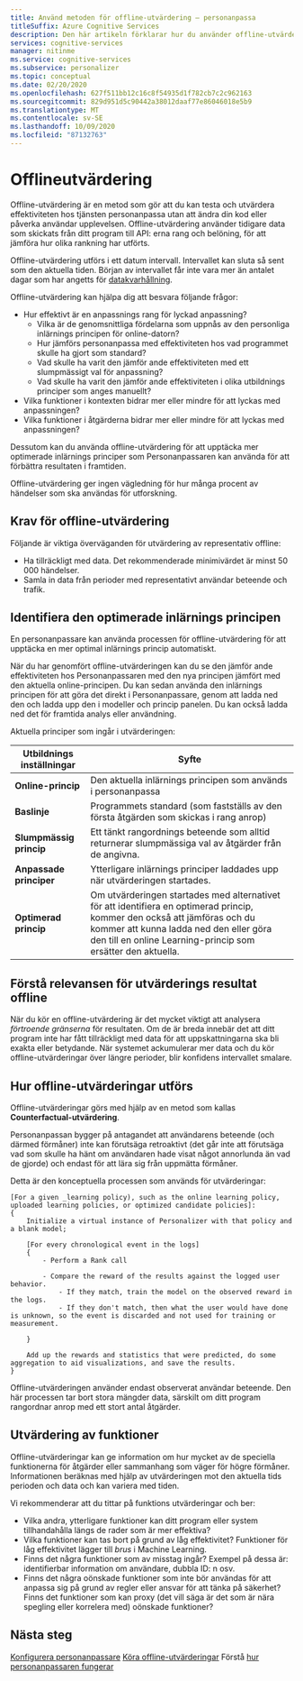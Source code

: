 ```yaml
---
title: Använd metoden för offline-utvärdering – personanpassa
titleSuffix: Azure Cognitive Services
description: Den här artikeln förklarar hur du använder offline-utvärdering för att mäta appens effektivitet och analysera din inlärnings slinga.
services: cognitive-services
manager: nitinme
ms.service: cognitive-services
ms.subservice: personalizer
ms.topic: conceptual
ms.date: 02/20/2020
ms.openlocfilehash: 627f511bb12c16c8f54935d1f782cb7c2c962163
ms.sourcegitcommit: 829d951d5c90442a38012daaf77e86046018e5b9
ms.translationtype: MT
ms.contentlocale: sv-SE
ms.lasthandoff: 10/09/2020
ms.locfileid: "87132763"
---
```

# <a name="offline-evaluation"></a>Offlineutvärdering

Offline-utvärdering är en metod som gör att du kan testa och utvärdera effektiviteten hos tjänsten personanpassa utan att ändra din kod eller påverka användar upplevelsen. Offline-utvärdering använder tidigare data som skickats från ditt program till API: erna rang och belöning, för att jämföra hur olika rankning har utförts.

Offline-utvärdering utförs i ett datum intervall. Intervallet kan sluta så sent som den aktuella tiden. Början av intervallet får inte vara mer än antalet dagar som har angetts för [datakvarhållning](how-to-settings.md).

Offline-utvärdering kan hjälpa dig att besvara följande frågor:

* Hur effektivt är en anpassnings rang för lyckad anpassning?
    * Vilka är de genomsnittliga fördelarna som uppnås av den personliga inlärnings principen för online-datorn?
    * Hur jämförs personanpassa med effektiviteten hos vad programmet skulle ha gjort som standard?
    * Vad skulle ha varit den jämför ande effektiviteten med ett slumpmässigt val för anpassning?
    * Vad skulle ha varit den jämför ande effektiviteten i olika utbildnings principer som anges manuellt?
* Vilka funktioner i kontexten bidrar mer eller mindre för att lyckas med anpassningen?
* Vilka funktioner i åtgärderna bidrar mer eller mindre för att lyckas med anpassningen?

Dessutom kan du använda offline-utvärdering för att upptäcka mer optimerade inlärnings principer som Personanpassaren kan använda för att förbättra resultaten i framtiden.

Offline-utvärdering ger ingen vägledning för hur många procent av händelser som ska användas för utforskning.

## <a name="prerequisites-for-offline-evaluation"></a>Krav för offline-utvärdering

Följande är viktiga överväganden för utvärdering av representativ offline:

* Ha tillräckligt med data. Det rekommenderade minimivärdet är minst 50 000 händelser.
* Samla in data från perioder med representativt användar beteende och trafik.

## <a name="discovering-the-optimized-learning-policy"></a>Identifiera den optimerade inlärnings principen

En personanpassare kan använda processen för offline-utvärdering för att upptäcka en mer optimal inlärnings princip automatiskt.

När du har genomfört offline-utvärderingen kan du se den jämför ande effektiviteten hos Personanpassaren med den nya principen jämfört med den aktuella online-principen. Du kan sedan använda den inlärnings principen för att göra det direkt i Personanpassare, genom att ladda ned den och ladda upp den i modeller och princip panelen. Du kan också ladda ned det för framtida analys eller användning.

Aktuella principer som ingår i utvärderingen:

| Utbildnings inställningar | Syfte|
|--|--|
|**Online-princip**| Den aktuella inlärnings principen som används i personanpassa |
|**Baslinje**|Programmets standard (som fastställs av den första åtgärden som skickas i rang anrop)|
|**Slumpmässig princip**|Ett tänkt rangordnings beteende som alltid returnerar slumpmässiga val av åtgärder från de angivna.|
|**Anpassade principer**|Ytterligare inlärnings principer laddades upp när utvärderingen startades.|
|**Optimerad princip**|Om utvärderingen startades med alternativet för att identifiera en optimerad princip, kommer den också att jämföras och du kommer att kunna ladda ned den eller göra den till en online Learning-princip som ersätter den aktuella.|

## <a name="understanding-the-relevance-of-offline-evaluation-results"></a>Förstå relevansen för utvärderings resultat offline

När du kör en offline-utvärdering är det mycket viktigt att analysera _förtroende gränserna_ för resultaten. Om de är breda innebär det att ditt program inte har fått tillräckligt med data för att uppskattningarna ska bli exakta eller betydande. När systemet ackumulerar mer data och du kör offline-utvärderingar över längre perioder, blir konfidens intervallet smalare.

## <a name="how-offline-evaluations-are-done"></a>Hur offline-utvärderingar utförs

Offline-utvärderingar görs med hjälp av en metod som kallas **Counterfactual-utvärdering**.

Personanpassan bygger på antagandet att användarens beteende (och därmed förmåner) inte kan förutsäga retroaktivt (det går inte att förutsäga vad som skulle ha hänt om användaren hade visat något annorlunda än vad de gjorde) och endast för att lära sig från uppmätta förmåner.

Detta är den konceptuella processen som används för utvärderingar:

```
[For a given _learning policy), such as the online learning policy, uploaded learning policies, or optimized candidate policies]:
{
    Initialize a virtual instance of Personalizer with that policy and a blank model;

    [For every chronological event in the logs]
    {
        - Perform a Rank call

        - Compare the reward of the results against the logged user behavior.
            - If they match, train the model on the observed reward in the logs.
            - If they don't match, then what the user would have done is unknown, so the event is discarded and not used for training or measurement.

    }

    Add up the rewards and statistics that were predicted, do some aggregation to aid visualizations, and save the results.
}
```

Offline-utvärderingen använder endast observerat användar beteende. Den här processen tar bort stora mängder data, särskilt om ditt program rangordnar anrop med ett stort antal åtgärder.


## <a name="evaluation-of-features"></a>Utvärdering av funktioner

Offline-utvärderingar kan ge information om hur mycket av de speciella funktionerna för åtgärder eller sammanhang som väger för högre förmåner. Informationen beräknas med hjälp av utvärderingen mot den aktuella tids perioden och data och kan variera med tiden.

Vi rekommenderar att du tittar på funktions utvärderingar och ber:

* Vilka andra, ytterligare funktioner kan ditt program eller system tillhandahålla längs de rader som är mer effektiva?
* Vilka funktioner kan tas bort på grund av låg effektivitet? Funktioner för låg effektivitet lägger till _brus_ i Machine Learning.
* Finns det några funktioner som av misstag ingår? Exempel på dessa är: identifierbar information om användare, dubbla ID: n osv.
* Finns det några oönskade funktioner som inte bör användas för att anpassa sig på grund av regler eller ansvar för att tänka på säkerhet? Finns det funktioner som kan proxy (det vill säga är det som är nära spegling eller korrelera med) oönskade funktioner?


## <a name="next-steps"></a>Nästa steg

[Konfigurera personanpassare](how-to-settings.md) 
 [Köra offline-utvärderingar](how-to-offline-evaluation.md) Förstå [hur personanpassaren fungerar](how-personalizer-works.md)
